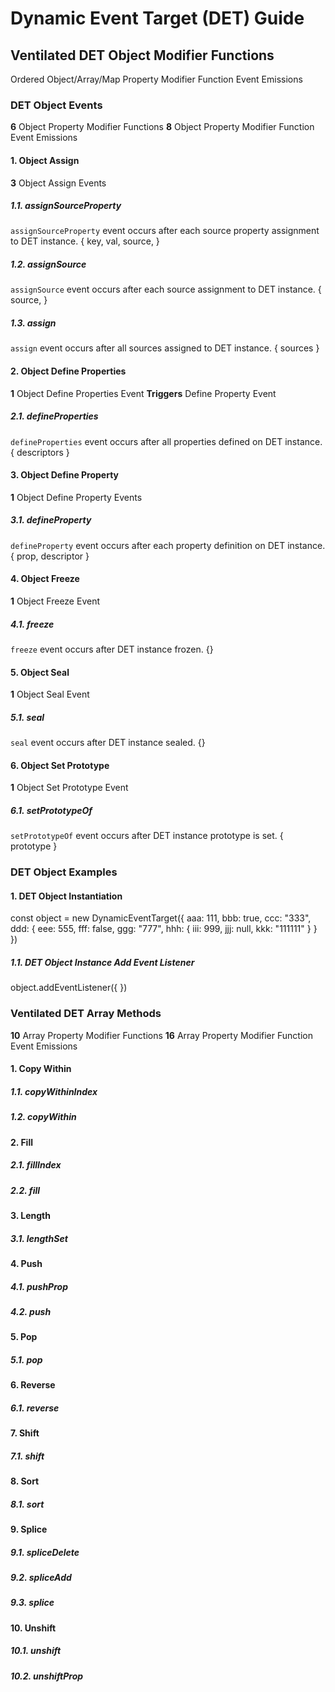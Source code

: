 # Dynamic Event Target (DET) Guide
## Ventilated DET Object Modifier Functions
Ordered Object/Array/Map Property Modifier Function Event Emissions
### DET Object Events
**6** Object Property Modifier Functions
**8** Object Property Modifier Function Event Emissions
#### 1. Object Assign
**3** Object Assign Events
##### 1.1. assignSourceProperty
`assignSourceProperty` event occurs after each source property assignment to DET instance. 
{
  key,
  val,
  source,
}
##### 1.2. assignSource
`assignSource` event occurs after each source assignment to DET instance. 
{
  source,
}
##### 1.3. assign
`assign` event occurs after all sources assigned to DET instance. 
{
  sources
}
#### 2. Object Define Properties
**1** Object Define Properties Event
**Triggers** Define Property Event
##### 2.1. defineProperties
`defineProperties` event occurs after all properties defined on DET instance. 
{
  descriptors
}
#### 3. Object Define Property
**1** Object Define Property Events
##### 3.1. defineProperty
`defineProperty` event occurs after each property definition on DET instance. 
{
  prop,
  descriptor
}
#### 4. Object Freeze
**1** Object Freeze Event
##### 4.1. freeze
`freeze` event occurs after DET instance frozen. 
{}
#### 5. Object Seal
**1** Object Seal Event
##### 5.1. seal
`seal` event occurs after DET instance sealed. 
{}
#### 6. Object Set Prototype
**1** Object Set Prototype Event
##### 6.1. setPrototypeOf
`setPrototypeOf` event occurs after DET instance prototype is set. 
{
  prototype
}
### DET Object Examples
#### 1. DET Object Instantiation
const object = new DynamicEventTarget({
  aaa: 111,
  bbb: true,
  ccc: "333",
  ddd: {
    eee: 555,
    fff: false,
    ggg: "777",
    hhh: {
      iii: 999,
      jjj: null,
      kkk: "111111"
    }
  }
})
##### 1.1. DET Object Instance Add Event Listener
object.addEventListener({
})
### Ventilated DET Array Methods
**10** Array Property Modifier Functions
**16** Array Property Modifier Function Event Emissions
#### 1. Copy Within
##### 1.1. copyWithinIndex
##### 1.2. copyWithin
#### 2. Fill
##### 2.1. fillIndex
##### 2.2. fill
#### 3. Length
##### 3.1. lengthSet
#### 4. Push
##### 4.1. pushProp
##### 4.2. push
#### 5. Pop
##### 5.1. pop
#### 6. Reverse
##### 6.1. reverse
#### 7. Shift
##### 7.1. shift
#### 8. Sort
##### 8.1. sort
#### 9. Splice
##### 9.1. spliceDelete
##### 9.2. spliceAdd
##### 9.3. splice
#### 10. Unshift
##### 10.1. unshift
##### 10.2. unshiftProp
